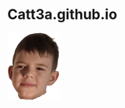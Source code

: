 # Catt3a.github.io
![Иллюстрация к проекту](https://github.com/Catt3a/Catt3a.github.io/blob/main/Makarov.PNG)

